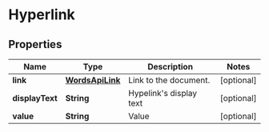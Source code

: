 
# Hyperlink

## Properties
Name | Type | Description | Notes
------------ | ------------- | ------------- | -------------
**link** | [**WordsApiLink**](WordsApiLink.md) | Link to the document. |  [optional]
**displayText** | **String** | Hypelink&#39;s display text |  [optional]
**value** | **String** | Value |  [optional]



